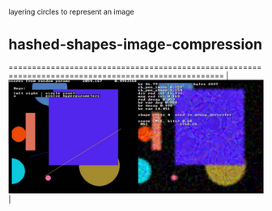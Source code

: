 layering circles to represent an image
# hashed-shapes-image-compression
====================================================================================================
| ![aa dots][dots image] |

[dots image]:               hsf.jpg


